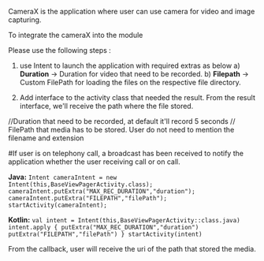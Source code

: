 CameraX is the application where user can use camera for video and image capturing.

To integrate the cameraX into the module

Please use the following steps :

1) use Intent to launch the application with required extras as below
   a) **Duration** -> Duration for video that need to be recorded.
   b) **Filepath** -> Custom FilePath for loading the files on the respective file directory.

2) Add interface to the activity class that needed the result. From the result interface,
   we'll receive the path where the file stored.

//Duration that need to be recorded, at default it'll record 5 seconds
// FilePath that media has to be stored. User do not need to mention the filename and extension

#If user is on telephony call,
a broadcast has been received to notify the application whether the user receiving call or on call.

**Java:**
`Intent cameraIntent = new Intent(this,BaseViewPagerActivity.class);
cameraIntent.putExtra("MAX_REC_DURATION","duration");
cameraIntent.putExtra("FILEPATH","filePath");
startActivity(cameraIntent);`

**Kotlin:**
`val intent = Intent(this,BaseViewPagerActivity::class.java)
intent.apply {
putExtra("MAX_REC_DURATION","duration")
putExtra("FILEPATH","filePath")
}
startActivity(intent)`

From the callback, user will receive the uri of the path that stored the media.
